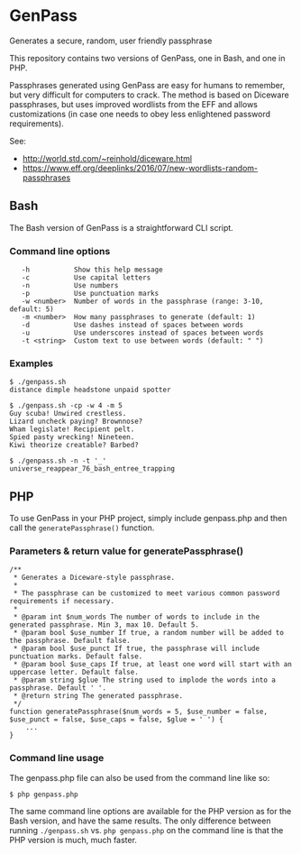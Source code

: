 # GenPass

Generates a secure, random, user friendly passphrase

This repository contains two versions of GenPass, one in Bash, and one in PHP.

Passphrases generated using GenPass are easy for humans to remember, but
very difficult for computers to crack. The method is based on Diceware
passphrases, but uses improved wordlists from the EFF and allows
customizations (in case one needs to obey less enlightened password
requirements).

See:
- http://world.std.com/~reinhold/diceware.html
- https://www.eff.org/deeplinks/2016/07/new-wordlists-random-passphrases

## Bash

The Bash version of GenPass is a straightforward CLI script.

### Command line options
```
   -h           Show this help message
   -c           Use capital letters
   -n           Use numbers
   -p           Use punctuation marks
   -w <number>  Number of words in the passphrase (range: 3-10, default: 5)
   -m <number>  How many passphrases to generate (default: 1)
   -d           Use dashes instead of spaces between words
   -u           Use underscores instead of spaces between words
   -t <string>  Custom text to use between words (default: " ")
```

### Examples

```
$ ./genpass.sh
distance dimple headstone unpaid spotter
```

```
$ ./genpass.sh -cp -w 4 -m 5
Guy scuba! Unwired crestless.
Lizard uncheck paying? Brownnose?
Wham legislate! Recipient pelt.
Spied pasty wrecking! Nineteen.
Kiwi theorize creatable? Barbed?
```

```
$ ./genpass.sh -n -t '_'
universe_reappear_76_bash_entree_trapping
```

## PHP

To use GenPass in your PHP project, simply include genpass.php and then call the `generatePassphrase()` function.

### Parameters & return value for generatePassphrase()
```
/**
 * Generates a Diceware-style passphrase.
 *
 * The passphrase can be customized to meet various common password requirements if necessary.
 *
 * @param int $num_words The number of words to include in the generated passphrase. Min 3, max 10. Default 5.
 * @param bool $use_number If true, a random number will be added to the passphrase. Default false.
 * @param bool $use_punct If true, the passphrase will include punctuation marks. Default false.
 * @param bool $use_caps If true, at least one word will start with an uppercase letter. Default false.
 * @param string $glue The string used to implode the words into a passphrase. Default ' '.
 * @return string The generated passphrase.
 */
function generatePassphrase($num_words = 5, $use_number = false, $use_punct = false, $use_caps = false, $glue = ' ') {
	...
}
```

### Command line usage

The genpass.php file can also be used from the command line like so:

```
$ php genpass.php
```

The same command line options are available for the PHP version as for the Bash version, and have the same results. The only difference between running `./genpass.sh` vs. `php genpass.php` on the command line is that the PHP version is much, much faster.
